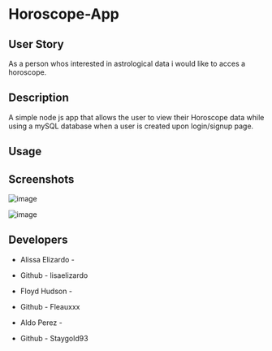 # Horoscope-App

## User Story
As a person whos interested in astrological data i would like to acces a horoscope.

  
## Description
A simple node js app that allows the user to view their Horoscope data while using a mySQL database
when a user is created upon login/signup page. 
## Usage



## Screenshots

![image](https://user-images.githubusercontent.com/112224915/214143668-99040c72-6d90-48fe-8a65-96af6ddca49d.png)


![image](https://user-images.githubusercontent.com/112224915/213949553-f5917dd0-bfc5-4ed6-a8d2-265224737a9f.png)

## Developers
* Alissa Elizardo - 
* Github - lisaelizardo

* Floyd Hudson -
* Github - Fleauxxx

* Aldo Perez - 
* Github - Staygold93
